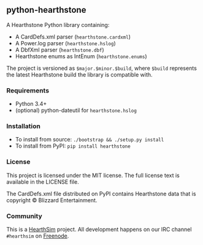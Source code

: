 ## python-hearthstone

A Hearthstone Python library containing:

* A CardDefs.xml parser (`hearthstone.cardxml`)
* A Power.log parser (`hearthstone.hslog`)
* A DbfXml parser (`hearthstone.dbf`)
* Hearthstone enums as IntEnum (`hearthstone.enums`)


The project is versioned as `$major.$minor.$build`, where `$build`
represents the latest Hearthstone build the library is compatible with.


### Requirements

* Python 3.4+
* (optional) python-dateutil for `hearthstone.hslog`


### Installation

* To install from source: `./bootstrap && ./setup.py install`
* To install from PyPI: `pip install hearthstone`


### License

This project is licensed under the MIT license. The full license text is
available in the LICENSE file.

The CardDefs.xml file distributed on PyPI contains Hearthstone data that
is copyright © Blizzard Entertainment.


### Community

This is a [HearthSim](https://hearthsim.info) project. All development
happens on our IRC channel `#hearthsim` on [Freenode](https://freenode.net).
